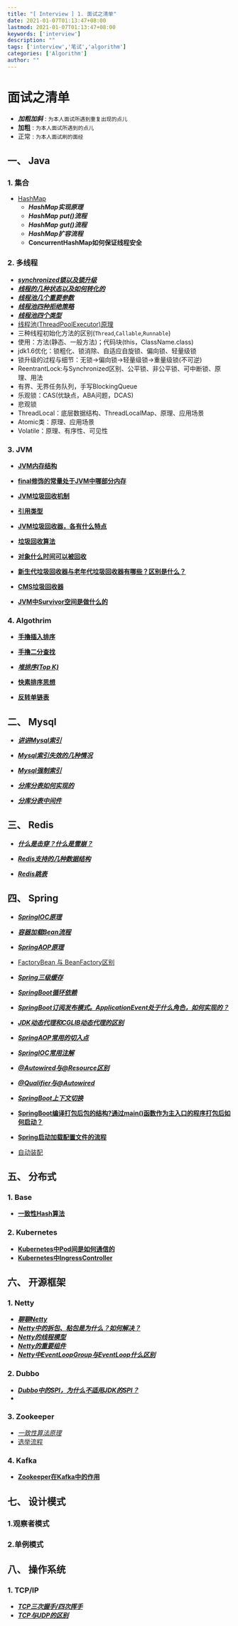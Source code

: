 ```yaml
---
title: "[ Interview ] 1. 面试之清单"
date: 2021-01-07T01:13:47+08:00
lastmod: 2021-01-07T01:13:47+08:00
keywords: ['interview']
description: ""
tags: ['interview','笔试','algorithm']
categories: ['Algorithm']
author: ""
---
```

# 面试之清单

+ ***加粗加斜*** : `为本人面试所遇到重复出现的点儿`
+ **加粗** : `为本人面试所遇到的点儿`
+ 正常 : `为本人面试刷的面经`

## 一、 Java
### 1. 集合
+ [HashMap](/post/coding/java/base/2_basic/2_4_hashmap)
  + ***HashMap实现原理***
  + ***HashMap put()流程***
  + ***HashMap gut()流程***
  + ***HashMap扩容流程***
  + **ConcurrentHashMap如何保证线程安全**

### 2. 多线程

+ [***synchronized锁以及锁升级***]()
+ [***线程的几种状态以及如何转化的***]()
+ [***线程池几个重要参数***]()
+ [***线程池四种拒绝策略***]()
+ [***线程池四个类型***]()
+ [线程池(ThreadPoolExecutor)原理]()
+ 三种线程初始化方法的区别(`Thread`,`Callable`,`Runnable`)
+ 使用：方法(静态、一般方法)；代码块(this，ClassName.class)
+ jdk1.6优化：锁粗化、锁消除、自适应自旋锁、偏向锁、轻量级锁
+ 锁升级的过程与细节：无锁->偏向锁->轻量级锁->重量级锁(不可逆)
+ ReentrantLock:与Synchronized区别、公平锁、非公平锁、可中断锁、原理、用法
+ 有界、无界任务队列，手写BlockingQueue
+ 乐观锁：CAS(优缺点，ABA问题，DCAS)
+ 悲观锁
+ ThreadLocal：底层数据结构、ThreadLocalMap、原理、应用场景
+ Atomic类：原理、应用场景
+ Volatile：原理、有序性、可见性

### 3. JVM

+ [**JVM内存结构**](/post/coding/java/base/3_jvm/3_jvm_memory_monitor)
  
+ [**final修饰的常量处于JVM中哪部分内存**]()

+ [**JVM垃圾回收机制**](/post/coding/java/base/3_jvm/2_jvm_gc#1.垃圾回收机制)

+ [**引用类型**](/post/coding/java/base/3_jvm/2_jvm_gc#2.引用类型)

+ [**JVM垃圾回收器，各有什么特点**](/post/coding/java/base/3_jvm/2_jvm_gc#7.垃圾回收器)
  
+ [**垃圾回收算法**](/post/coding/java/base/3_jvm/2_jvm_gc#6.垃圾回收算法)

+ [**对象什么时间可以被回收**](/post/coding/java/base/3_jvm/2_jvm_gc#4.在Java中，对象什么时候可以被进行垃圾回收？)

+ [**新生代垃圾回收器与老年代垃圾回收器有哪些？区别是什么？**](/post/coding/java/base/3_jvm/2_jvm_gc#9.新生代垃圾回收器与老年代垃圾回收器有哪些？区别是什么？)

+ [**CMS垃圾回收器**](/post/coding/java/base/3_jvm/2_jvm_gc#8.关于CMS垃圾回收器)
  
+ [**JVM中Survivor空间是做什么的**]()

### 4. Algothrim

+ [**手撸插入排序**]()

+ [**手撸二分查找**]()

+ [***堆排序(Top K)***]()

+ [**快素排序思想**]()

+ [**反转单链表**]()
  
## 二、 Mysql

+ [***讲讲Mysql索引***]()

+ [***Mysql索引失效的几种情况***](/post/middleware/database/sql/mysql/2_2_sql_index#2.MySQL索引失效的几种情况)
  
+ [***Mysql强制索引***](/post/middleware/database/sql/mysql/2_2_sql_index#3.强制索引)

+ [***分库分表如何实现的***]()
  
+ [***分库分表中间件***]()



## 三、 Redis

+ [***什么是击穿？什么是雪崩？***]()

+ [***Redis支持的几种数据结构***]()

+ [***Redis跳表***](/post/middleware/database/nosql/redis/1_redis_interview#1.什么是跳表)

## 四、 Spring

- [***SpringIOC原理***](/post/coding/java/spring/spring/1_spring_ioc#4.SpringIOC)
  
- [***容器加载Bean流程***](/post/coding/java/spring/spring/1_spring_ioc#5.Spring容器加载Bean)
  
- [***SpringAOP原理***](/post/coding/java/spring/spring/1_spring_ioc#8.SpringAOP)
  
- [FactoryBean 与 BeanFactory区别](/post/coding/java/spring/spring/1_spring_ioc#1.SpringBeanFactory与FactoryBean的区别)
  
- [***Spring三级缓存***](/post/coding/java/spring/spring/1_spring_ioc#6.Spring三级缓存)

- [***SpringBoot循环依赖***](/post/coding/java/spring/spring/1_spring_ioc#7.Spring循环依赖)

- [***SpringBoot订阅发布模式。ApplicationEvent处于什么角色，如何实现的？***](/post/coding/java/spring/spring/1_spring_ioc#17.SpringBoot订阅发布模式。ApplicationEvent处于什么角色，如何实现的？)
  
- [***JDK动态代理和CGLIB动态代理的区别***](/post/coding/java/spring/spring/1_spring_ioc#9.JDK动态代理和CGLIB动态代理的区别)

- [***SpringAOP常用的切入点***](/post/coding/java/spring/spring/1_spring_ioc#15.SpringAOP常用的切入点)
  
- [***SpringIOC常用注解***](/post/coding/java/spring/spring/1_spring_ioc#16.SpringIOC常用注解)

- [***@Autowired与@Resource区别***](/post/coding/java/spring/spring/1_spring_ioc#12.@Autowired与@Resource区别)

- [***@Qualifier与@Autowired***](/post/coding/java/spring/spring/1_spring_ioc#13.@Qualifier与@Autowired)
  
- [***SpringBoot上下文切换***](/post/coding/java/spring/spring/1_spring_ioc#14.SpringBoot上下文切换)
  
- [**SpringBoot编译打包后包的结构?通过main()函数作为主入口的程序打包后如何启动？**]()
  
- [**Spring启动加载配置文件的流程**](/post/coding/java/spring/spring/1_spring_ioc#11.Spring启动加载配置文件的流程)
  
- [自动装配](/post/coding/java/spring/spring/1_spring_ioc#10.自动装配)
  
  

## 五、 分布式

### 1. Base

+ [**一致性Hash算法**]()

### 2. Kubernetes

+ [**Kubernetes中Pod间是如何通信的**]()
+ [**Kubernetes中IngressController**]()


## 六、 开源框架
### 1. Netty

+ [***聊聊Netty***](/post/middleware/netty/6_1_netty#1.为什么用Netty？)
+ [***Netty中的拆包、粘包是为什么？如何解决？***](/post/middleware/netty/6_1_netty#6.Netty中TCP粘包、拆包)
+ [***Netty的线程模型***](/post/middleware/netty/6_1_netty#4.Netty线程模型)
+ [***Netty的重要组件***](/post/middleware/netty/6_1_netty#3.Netty核心组件)
+ [***Netty中EventLoopGroup与EventLoop什么区别***](/post/middleware/netty/6_1_netty#5.EventLoopGroup是什么？与EventLoop关系。)

### 2. Dubbo

+ [***Dubbo中的SPI，为什么不适用JDK的SPI？***]()
+ []()

### 3. Zookeeper

+ [*一致性算法原理*]()
+ [选举流程]()


### 4. Kafka

+ [**Zookeeper在Kafka中的作用**]()

## 七、 设计模式

### 1.观察者模式

### 2.单例模式

## 八、 操作系统

### 1. TCP/IP
+ [***TCP三次握手/四次挥手***](/post/algorithm/ext/3_base_knowledge_2021_01_09#4.TCP三次握手)
+ [***TCP与UDP的区别***](/post/algorithm/ext/3_base_knowledge_2021_01_09#2.TCP与UDP的区别)